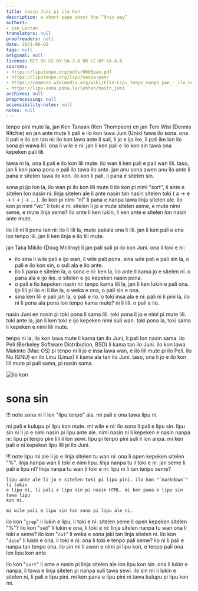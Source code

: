 ```yaml
---
title: nasin Juni pi ilo kon
description: a short page about the “Unix way”
authors:
- jan Lentan
translators: null
proofreaders: null
date: 2021-06-02
tags: null
original: null
license: MIT OR CC-BY-SA-3.0 OR CC-BY-SA-4.0
sources:
- https://liputenpo.org/pdfs/0005pan.pdf
- https://liputenpo.org/lipu/nanpa-pan/
- https://commons.wikimedia.org/wiki/File:Lipu_tenpo_nanpa_pan_-_ilo_kon.png
- https://lipu-sona.pona.la/lentan/nasin_juni
archives: null
preprocessing: null
accessibility-notes: null
notes: null
---
```


tenpo pini mute la, jan Ken Tansan (Ken Thompson) en jan Teni Wisi (Dennis Ritchie) en jan ante mute li pali e ilo kon lawa Juni (Unix) tawa ilo sona. ona li pali e ilo sin tan ni: ilo kon lawa ante li suli, li jo e ijo ike, li pali ike lon ilo sona pi wawa lili. ona li wile e ni: jan li ken pali e ilo kon sin tawa ona kepeken pali lili.

tawa ni la, ona li pali e ilo kon lili mute. ilo wan li ken pali e pali wan lili. taso, jan li ken pana pona e pali ilo tawa ilo ante. jan anu sona awen anu ilo ante li pana e sitelen tawa ilo kon. ilo kon li pali, li pana e sitelen sin.

sona pi ijo lon la, ilo wan pi ilo kon lili mute li ilo kon pi nimi "sort", li ante e sitelen lon nasin ni: linja sitelen ale li ante nasin tan nasin sitelen toki ( a -> e -> i -> j -> ... ). ilo kon pi nimi "nl" li pana e nanpa tawa linja sitelen ale. ilo kon pi nimi "wc" li toki e ni: sitelen li jo e mute sitelen seme, e mute nimi seme, e mute linja seme? ilo ante li ken lukin, li ken ante e sitelen lon nasin ante mute.

ilo lili ni li pona tan ni: ilo li lili la, mute pakala ona li lili. jan li ken pali e ona lon tenpo lili. jan li ken linja e ilo lili mute.

jan Taka Mikilo (Doug McIlroy) li jan pali suli pi ilo kon Juni. ona li toki e ni:

- ilo sina li wile pali e ijo wan, li wile pali pona. sina wile pali e pali sin la, o pali e ilo kon sin, o suli ala e ilo ante.
- ilo li pana e sitelen la, o sona e ni: ken la, ilo ante li kama jo e sitelen ni. o pana ala e ijo ike. o sitelen e ijo kepeken nasin pona.
- o pali e ilo kepeken nasin ni: tenpo kama lili la, jan li ken lukin e pali ona. ijo lili pi ilo ni li ike la, o weka e ona, o pali sin e ona.
- sina ken lili e pali jan la, o pali e ilo. o toki insa ala e ni: pali ni li pini la, ilo ni li pona ala pona lon tenpo kama mute? ni li lili. o pali e ilo.

nasin Juni en nasin pi toki pona li sama lili. toki pona li jo e nimi pi mute lili. toki ante la, jan li ken toki e ijo kepeken nimi suli wan. toki pona la, toki sama li kepeken e nimi lili mute.

tenpo ni la, ilo kon lawa mute li kama tan ilo Juni, li pali lon nasin sama. ilo Peli (Berkeley Software Distribution, BSD) li kama tan ilo Juni. ilo kon lawa Makinto (Mac OS) pi tenpo ni li jo e insa lawa wan, e ilo lili mute pi ilo Peli. ilo Nu (GNU) en ilo Linu (Linux) li kama ala tan ilo Juni. taso, ona li jo e ilo kon lili mute pi pali sama, pi nasin sama.

![ilo kon](https://upload.wikimedia.org/wikipedia/commons/7/78/Lipu_tenpo_nanpa_pan_-_ilo_kon.png)

# sona sin

!!! note
    sona ni li lon "lipu tenpo" ala. mi pali e ona tawa lipu ni.

mi pali e kulupu pi lipu kon mute. mi wile e ni: ilo sona li pali e lipu sin.
lipu sin ni li jo e nimi nasin pi lipu ante ale. nimi nasin ni li kepeken e
nasin nanpa ni: lipu pi tenpo pini lili li lon sewi. lipu pi tenpo pini suli li
lon anpa. mi ken pali e ni kepeken lipu lili pi ilo Juni.

!!! note
    lipu mi ale li jo e linja sitelen tu wan ni: ona li open kepeken
    sitelen "%". linja nanpa wan li toki e nimi lipu. linja nanpa tu li toki e ni:
    jan seme li pali e lipu ni? linja nanpa tu wan li toki e ni: lipu ni li tan
    tenpo seme?
    
    lipu ante ale li jo e sitelen toki pi lipu pini. ilo kon "`markdown`" li lukin
    e lipu ni, li pali e lipu sin pi nasin HTML. mi ken pana e lipu sin tawa lipu
    kon mi.
   
    mi wile pali e lipu sin tan sona pi lipu ale ni.

ilo kon "`grep`" li lukin e lipu, li toki e ni: sitelen seme li open kepeken
sitelen "%"? ilo kon "`sed`" li lukin e ona, li toki e ni: linja sitelen nanpa
tu wan ona li toki e seme? ilo kon "`cut`" li weka e sona jaki tan linja sitelen
ni. ilo kon "`date`" li lukin e ona, li toki e ni: ona li toki e tenpo pali
seme? ilo ni li pali e nanpa tan tenpo ona. ilo sin mi li awen e nimi pi lipu
kon, e tenpo pali ona lon lipu kon ante.

ilo kon "`sort`" li ante e nasin pi linja sitelen ale lon lipu kon sin. ona li
lukin e nanpa, li tawa e linja sitelen pi nanpa suli tawa sewi. ilo sin mi li
lukin e sitelen ni, li pali e lipu pini. mi ken pana e lipu pini ni tawa kulupu
pi lipu kon mi.
